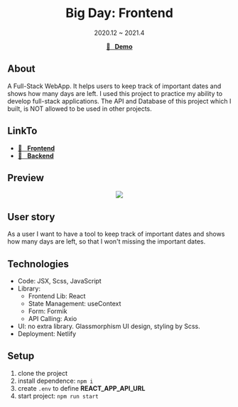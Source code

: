 <h1 align="center">Big Day: Frontend</h1>
<div align="center">2020.12 ~ 2021.4</div>

<p align="center">
  <strong>
   <a href="https://bigdays.netlify.app/">🚀 &nbsp; Demo</a>
  </strong>
</p>

## About

A Full-Stack WebApp. It helps users to keep track of important dates and shows how many days are left. I used this project to practice my ability to develop full-stack applications. The API and Database of this project which I built, is NOT allowed to be used in other projects. 

## LinkTo
- <a href="https://github.com/JooYoo/react-bigDay/">🔗 &nbsp; **Frontend**</a>
- <a href="https://github.com/JooYoo/node-bigDay">🔗 &nbsp; **Backend**</a>

## Preview

<p align="center" style="border-radius: 10px">
    <kbd>
        <img src="https://media.giphy.com/media/TSbWbXKfAx39O5kBcO/giphy.gif" />
    </kbd>
</p>

## User story

As a user I want to have a tool to keep track of important dates and shows how many days are left, so that I won't missing the important dates. 

## Technologies

- Code: JSX, Scss, JavaScript
- Library: 
  - Frontend Lib: React
  - State Management: useContext
  - Form: Formik 
  - API Calling: Axio
- UI: no extra library. Glassmorphism UI design, styling by Scss.
- Deployment: Netlify

## Setup

1. clone the project
2. install dependence: `npm i`
3. create `.env` to define **REACT_APP_API_URL**
4. start project: `npm run start`
